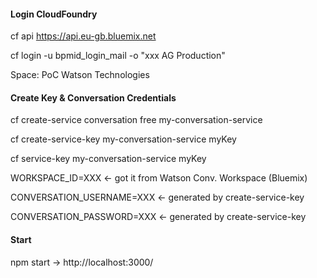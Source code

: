 #### Login CloudFoundry

cf api https://api.eu-gb.bluemix.net

cf login -u bpmid_login_mail -o "xxx AG Production"

Space: PoC Watson Technologies


#### Create Key & Conversation Credentials

cf create-service conversation free my-conversation-service

cf create-service-key my-conversation-service myKey

cf service-key my-conversation-service myKey


WORKSPACE_ID=XXX <- got it from Watson Conv. Workspace (Bluemix)

CONVERSATION_USERNAME=XXX <- generated by create-service-key

CONVERSATION_PASSWORD=XXX <- generated by create-service-key


#### Start

npm start -> http://localhost:3000/